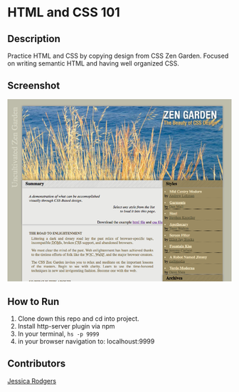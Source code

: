 # HTML and CSS 101

## Description
Practice HTML and CSS by copying design from CSS Zen Garden. Focused on writing semantic HTML and having well organized CSS.

## Screenshot
![Webpage](https://raw.githubusercontent.com/jessrod11/html-css-101/master/screenshots/screenshot.png)

## How to Run
1. Clone down this repo and cd into project.
1. Install http-server plugin via npm
1. In your terminal, ``` hs -p 9999 ```
1. in your browser navigation to: localhoust:9999

## Contributors
[Jessica Rodgers](https://github.com/jessrod11)
